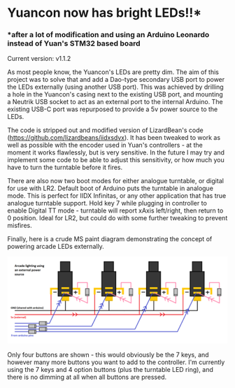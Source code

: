 # Yuancon now has bright LEDs!!*
### *after a lot of modification and using an Arduino Leonardo instead of Yuan's STM32 based board

Current version: v1.1.2

As most people know, the Yuancon's LEDs are pretty dim. The aim of this project was to solve that and add a Dao-type secondary USB port to power the LEDs externally (using another USB port). This was achieved by drilling a hole in the Yuancon's casing next to the existing USB port, and mounting a Neutrik USB socket to act as an external port to the internal Arduino. The existing USB-C port was repurposed to provide a 5v power source to the LEDs.

The code is stripped out and modified version of LizardBean's code (https://github.com/lizardbeans/iidxsdvx). It has been tweaked to work as well as possible with the encoder used in Yuan's controllers - at the moment it works flawlessly, but is very sensitive. In the future I may try and implement some code to be able to adjust this sensitivity, or how much you have to turn the turntable before it fires.

There are also now two boot modes for either analogue turntable, or digital for use with LR2. Default boot of Arduino puts the turntable in analogue mode. This is perfect for IIDX Infinitas, or any other application that has true analogue turntable support. Hold key 7 while plugging in controller to enable Digital TT mode - turntable will report xAxis left/right, then return to 0 position. Ideal for LR2, but could do with some further tweaking to prevent misfires.

Finally, here is a crude MS paint diagram demonstrating the concept of powering arcade LEDs externally. 

![alt text](lighting_diagram.png "Arcade lighting diagram")

Only four buttons are shown - this would obviously be the 7 keys, and however many more buttons you want to add to the controller. I'm currently using the 7 keys and 4 option buttons (plus the turntable LED ring), and there is no dimming at all when all buttons are pressed.
 